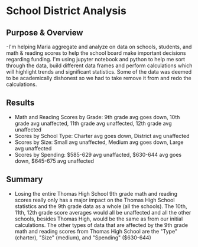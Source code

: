 # School District Analysis
## Purpose & Overview
-I'm helping Maria aggregate and analyze on data on schools, students, and math & reading scores to help the school board make important decisions regarding funding. I'm using jupyter notebook and python to help me sort through the data, build different data frames and perform calculations which will highlight trends and significant statistics. Some of the data was deemed to be academically dishonest so we had to take remove it from and redo the calculations.
## Results
- Math and Reading Scores by Grade: 9th grade avg goes down, 10th grade avg unaffected, 11th grade avg unaffected, 12th grade avg unaffected
- Scores by School Type: Charter avg goes down, District avg unaffected
- Scores by Size: Small avg unaffected, Medium avg goes down, Large avg unaffected
- Scores by Spending: $585-629 avg unaffacted, $630-644 avg goes down, $645-675 avg unaffected
## Summary
- Losing the entire Thomas High School 9th grade math and reading scores really only has a major impact on the Thomas High School statistics and the 9th grade data as a whole (all the schools). The 10th, 11th, 12th grade score averages would all be unaffected and all the other schools, besides Thomas High, would be the same as from our initial calculations. The other types of data that are affected by the 9th grade math and reading scores from Thomas High School are the "Type" (charter), "Size" (medium), and "Spending" ($630-644)

